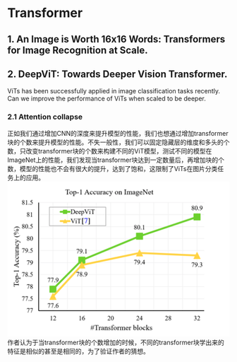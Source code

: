 # Transformer
## 1. An Image is Worth 16x16 Words: Transformers for Image Recognition at Scale.

## 2. DeepViT: Towards Deeper Vision Transformer.
ViTs has been successfully applied in image classification tasks recently. Can we improve the performance of ViTs when scaled to be deeper.
### 2.1 Attention collapse
正如我们通过增加CNN的深度来提升模型的性能，我们也想通过增加transformer块的个数来提升模型的性能。不失一般性，我们可以固定隐藏层的维度和多头的个数，只改变transformer块的个数来构建不同的ViT模型，测试不同的模型在ImageNet上的性能，我们发现当transformer块达到一定数量后，再增加块的个数，模型的性能也不会有很大的提升，达到了饱和，这限制了ViTs在图片分类任务上的应用。
<img src='../figures/Transformer/2_accuracy_for_different-blocks.png' alt='accuracy for different numbers of transformer blocks'></img>
作者认为于当transformer块的个数增加的时候，不同的transformer块学出来的特征是相似的甚至是相同的，为了验证作者的猜想。